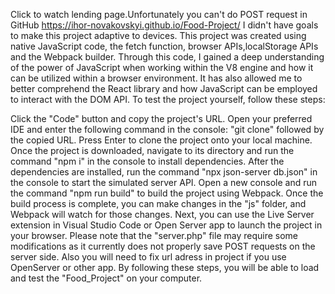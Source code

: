 Сlick to watch lending page.Unfortunately you can't do POST request in GitHub https://ihor-novakovskyi.github.io/Food-Project/
I didn't have goals to make this project adaptive to devices.
This project was created using native JavaScript code, the fetch function, browser APIs,localStorage APIs and the Webpack builder. Through this code, I gained a deep understanding 
of the power of JavaScript when working within the V8 engine and how it can be utilized within a browser environment. It has also allowed me to better comprehend 
the React library and how JavaScript can be employed to interact with the DOM API.
To test the project yourself, follow these steps:

Click the "Code" button and copy the project's URL.
Open your preferred IDE and enter the following command in the console: "git clone" followed by the copied URL. Press Enter to clone the project onto your local machine.
Once the project is downloaded, navigate to its directory and run the command "npm i" in the console to install dependencies.
After the dependencies are installed, run the command "npx json-server db.json" in the console to start the simulated server API.
Open a new console and run the command "npm run build" to build the project using Webpack.
Once the build process is complete, you can make changes in the "js" folder, and Webpack will watch for those changes.
Next, you can use the Live Server extension in Visual Studio Code or Open Server app to launch the project in your browser. Please note that the "server.php" 
file may require some modifications as it currently does not properly save POST requests on the server side.
Also you will need to fix url adress in project if you use OpenServer or other app.
By following these steps, you will be able to load and test the "Food_Project" on your computer.
